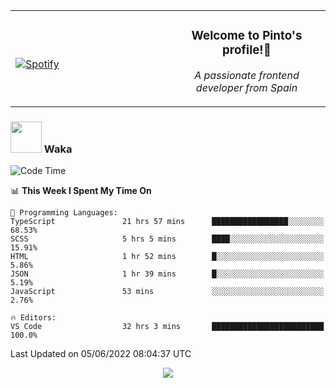 <table width="100%" align="center"> 
  <tr>
  <td width="50%">
      
&nbsp; <br> [![Spotify](https://novatorem-zeta-rust.vercel.app/api/spotify)](https://open.spotify.com/user/novatorem-zeta-rust)

  </td>
  <td width="50%">
    <h3 align="center">Welcome to Pinto's profile!👋</h3>
    <p align="center"><em>A passionate frontend developer from Spain</em></p>
  </td>
  </table>

### <img src="https://media.giphy.com/media/VgCDAzcKvsR6OM0uWg/giphy.gif" width="50"> Waka

  <!--START_SECTION:waka-->
![Code Time](http://img.shields.io/badge/Code%20Time-479%20hrs%2032%20mins-blue)

📊 **This Week I Spent My Time On** 

```text
💬 Programming Languages: 
TypeScript               21 hrs 57 mins      █████████████████░░░░░░░░   68.53% 
SCSS                     5 hrs 5 mins        ████░░░░░░░░░░░░░░░░░░░░░   15.91% 
HTML                     1 hr 52 mins        █░░░░░░░░░░░░░░░░░░░░░░░░   5.86% 
JSON                     1 hr 39 mins        █░░░░░░░░░░░░░░░░░░░░░░░░   5.19% 
JavaScript               53 mins             ░░░░░░░░░░░░░░░░░░░░░░░░░   2.76%

🔥 Editors: 
VS Code                  32 hrs 3 mins       █████████████████████████   100.0%

```


 Last Updated on 05/06/2022 08:04:37 UTC
<!--END_SECTION:waka-->

<div align="center">
<img src="https://github-readme-stats-gilt-tau.vercel.app/api/top-langs/?username=pinto-hub&layout=compact&theme=dracula" />
</div>
